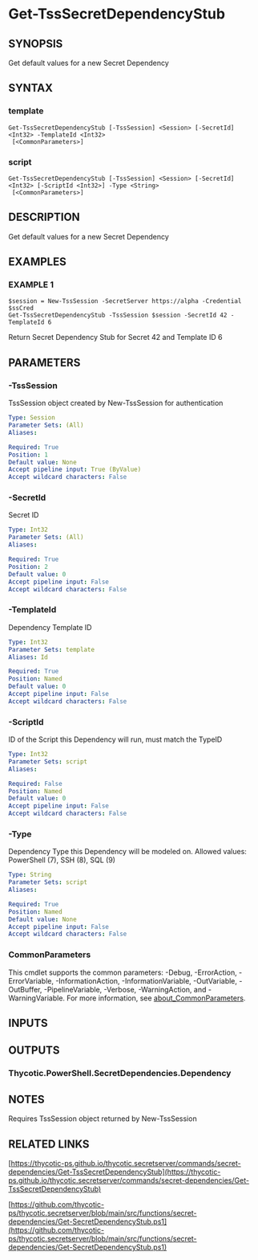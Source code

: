 # Get-TssSecretDependencyStub

## SYNOPSIS
Get default values for a new Secret Dependency

## SYNTAX

### template
```
Get-TssSecretDependencyStub [-TssSession] <Session> [-SecretId] <Int32> -TemplateId <Int32>
 [<CommonParameters>]
```

### script
```
Get-TssSecretDependencyStub [-TssSession] <Session> [-SecretId] <Int32> [-ScriptId <Int32>] -Type <String>
 [<CommonParameters>]
```

## DESCRIPTION
Get default values for a new Secret Dependency

## EXAMPLES

### EXAMPLE 1
```
$session = New-TssSession -SecretServer https://alpha -Credential $ssCred
Get-TssSecretDependencyStub -TssSession $session -SecretId 42 -TemplateId 6
```

Return Secret Dependency Stub for Secret 42 and Template ID 6

## PARAMETERS

### -TssSession
TssSession object created by New-TssSession for authentication

```yaml
Type: Session
Parameter Sets: (All)
Aliases:

Required: True
Position: 1
Default value: None
Accept pipeline input: True (ByValue)
Accept wildcard characters: False
```

### -SecretId
Secret ID

```yaml
Type: Int32
Parameter Sets: (All)
Aliases:

Required: True
Position: 2
Default value: 0
Accept pipeline input: False
Accept wildcard characters: False
```

### -TemplateId
Dependency Template ID

```yaml
Type: Int32
Parameter Sets: template
Aliases: Id

Required: True
Position: Named
Default value: 0
Accept pipeline input: False
Accept wildcard characters: False
```

### -ScriptId
ID of the Script this Dependency will run, must match the TypeID

```yaml
Type: Int32
Parameter Sets: script
Aliases:

Required: False
Position: Named
Default value: 0
Accept pipeline input: False
Accept wildcard characters: False
```

### -Type
Dependency Type this Dependency will be modeled on.
Allowed values: PowerShell (7), SSH (8), SQL (9)

```yaml
Type: String
Parameter Sets: script
Aliases:

Required: True
Position: Named
Default value: None
Accept pipeline input: False
Accept wildcard characters: False
```

### CommonParameters
This cmdlet supports the common parameters: -Debug, -ErrorAction, -ErrorVariable, -InformationAction, -InformationVariable, -OutVariable, -OutBuffer, -PipelineVariable, -Verbose, -WarningAction, and -WarningVariable. For more information, see [about_CommonParameters](http://go.microsoft.com/fwlink/?LinkID=113216).

## INPUTS

## OUTPUTS

### Thycotic.PowerShell.SecretDependencies.Dependency
## NOTES
Requires TssSession object returned by New-TssSession

## RELATED LINKS

[https://thycotic-ps.github.io/thycotic.secretserver/commands/secret-dependencies/Get-TssSecretDependencyStub](https://thycotic-ps.github.io/thycotic.secretserver/commands/secret-dependencies/Get-TssSecretDependencyStub)

[https://github.com/thycotic-ps/thycotic.secretserver/blob/main/src/functions/secret-dependencies/Get-SecretDependencyStub.ps1](https://github.com/thycotic-ps/thycotic.secretserver/blob/main/src/functions/secret-dependencies/Get-SecretDependencyStub.ps1)

